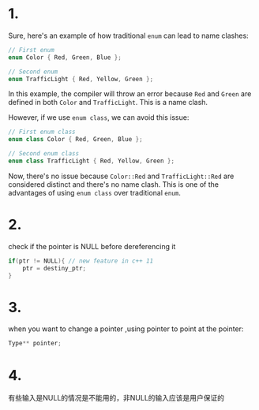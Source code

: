 # 1. 

Sure, here's an example of how traditional `enum` can lead to name clashes:

```cpp
// First enum
enum Color { Red, Green, Blue };

// Second enum
enum TrafficLight { Red, Yellow, Green };
```

In this example, the compiler will throw an error because `Red` and `Green` are defined in both `Color` and `TrafficLight`. This is a name clash.

However, if we use `enum class`, we can avoid this issue:

```cpp
// First enum class
enum class Color { Red, Green, Blue };

// Second enum class
enum class TrafficLight { Red, Yellow, Green };
```

Now, there's no issue because `Color::Red` and `TrafficLight::Red` are considered distinct and there's no name clash. This is one of the advantages of using `enum class` over traditional `enum`.

# 2. 

check if the pointer is NULL before dereferencing it

```c++
if(ptr != NULL){ // new feature in c++ 11
	ptr = destiny_ptr;
}
```



# 3.

when you want to change a pointer ,using pointer to point at the pointer: 
```c++
Type** pointer;
```

# 4.
有些输入是NULL的情况是不能用的，非NULL的输入应该是用户保证的